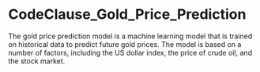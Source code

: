 # CodeClause_Gold_Price_Prediction
The gold price prediction model is a machine learning model that is trained on historical data to predict future gold prices. The model is based on a number of factors, including the US dollar index, the price of crude oil, and the stock market.
